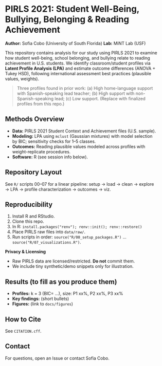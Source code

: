 # PIRLS 2021: Student Well-Being, Bullying, Belonging & Reading Achievement


**Author:** Sofia Cobo (University of South Florida)
**Lab:** MiNT Lab (USF)


This repository contains analysis for our study using PIRLS 2021 to examine how student well-being, school belonging, and bullying relate to reading achievement in U.S. students. We identify classroom/student profiles via **Latent Profile Analysis (LPA)** and estimate outcome differences (ANOVA + Tukey HSD), following international assessment best practices (plausible values, weights).


> Three profiles found in prior work: (a) High home-language support with Spanish-speaking lead teacher; (b) High support with non-Spanish-speaking lead; (c) Low support. (Replace with finalized profiles from this repo.)


## Methods Overview
- **Data:** PIRLS 2021 Student Context and Achievement files (U.S. sample).
- **Modeling:** LPA using `mclust` (Gaussian mixtures) with model selection by BIC; sensitivity checks for 1–5 classes.
- **Outcomes:** Reading plausible values modeled across profiles with weight-replicate procedures.
- **Software:** R (see session info below).


## Repository Layout
See `R/` scripts 00–07 for a linear pipeline: setup → load → clean → explore → LPA → profile characterization → outcomes → viz.


## Reproducibility
1. Install R  and RStudio.
2. Clone this repo.
3. In R: `install.packages("renv"); renv::init(); renv::restore()`
4. Place PIRLS raw files into `data/raw/`.
5. Run scripts in order: `source("R/00_setup_packages.R")` ... `source("R/07_visualizations.R")`.


**Privacy & Licensing**
- Raw PIRLS data are licensed/restricted. **Do not** commit them.
- We include tiny synthetic/demo snippets only for illustration.


## Results (to fill as you produce them)
- **Profiles:** k = 3 (BIC= …), size: P1 xx%, P2 xx%, P3 xx%
- **Key findings:** (short bullets)
- **Figures:** (link to `docs/figures`)


## How to Cite
See `CITATION.cff`.


## Contact
For questions, open an Issue or contact Sofia Cobo.